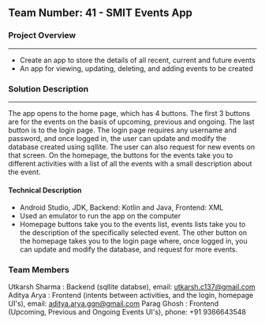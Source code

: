 ## Team Number: 41 - SMIT Events App
### Project Overview
---------------------------------- 
* Create an app to store the details of all recent, current and future events
* An app for viewing, updating, deleting, and adding events to be created

### Solution Description
----------------------------------
The app opens to the home page, which has 4 buttons. The first 3 buttons are for the events on the basis of upcoming, previous and ongoing. The last button is to the login page. The login page requires any username and password, and once logged in, the user can update and modify the database created using sqllite. The user can also request for new events on that screen. On the homepage, the buttons for the events take you to different activities with a list of all the events with a small description about the event.

#### Technical Description
* Android Studio, JDK, Backend: Kotlin and Java, Frontend: XML
* Used an emulator to run the app on the computer
* Homepage buttons take you to the events list, events lists take you to the description of the specifically selected event. The other button on the homepage takes you to the login page where, once logged in, you can update and modify the database, and request for more events.

### Team Members
Utkarsh Sharma : Backend (sqllite databse), email: utkarsh.c137@gmail.com
Aditya Arya : Frontend (intents between activities, and the login, homepage UI's), email: aditya.arya.ggn@gmail.com
Parag Ghosh : Frontend (Upcoming, Previous and Ongoing Events UI's), phone: +91 9366643548

